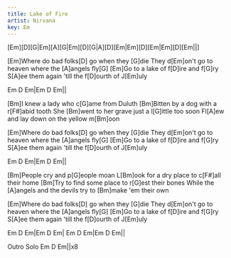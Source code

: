 ```yaml
---
title: Lake of Fire
artist: Nirvana
key: Em
---
```

[Em][D][G|Em][A][G|Em][D][G|A][D][Em|Em][D][Em|Em][D][Em||]
                          
 [Em]Where do bad folks[D] go when they [G]die
They d[Em]on't go to heaven where the [A]angels fly[G]
[Em]Go to a lake of f[D]ire and f[G]ry
S[A]ee them again 'till the f[D]ourth of J[Em]uly

Em    D Em|Em   D Em||

[Bm]I knew a lady who c[G]ame from Duluth
[Bm]Bitten by a dog with a r[F#]abid tooth
She [Bm]went to her grave just a l[G]ittle too soon
Fl[A]ew and lay down on the yellow m[Bm]oon

 [Em]Where do bad folks[D] go when they [G]die
They d[Em]on't go to heaven where the [A]angels fly[G]
[Em]Go to a lake of f[D]ire and f[G]ry
S[A]ee them again 'till the f[D]ourth of J[Em]uly

Em    D Em|Em   D Em||

[Bm]People cry and p[G]eople moan
L[Bm]ook for a dry place to c[F#]all their home
[Bm]Try to find some place to r[G]est their bones
While the [A]angels and the devils try to [Bm]make 'em their own

 [Em]Where do bad folks[D] go when they [G]die
They d[Em]on't go to heaven where the [A]angels fly[G]
[Em]Go to a lake of f[D]ire and f[G]ry
S[A]ee them again 'till the f[D]ourth of J[Em]uly

Em    D Em|Em   D Em| Em    D Em|Em   D Em||

Outro Solo  Em    D Em||x8


